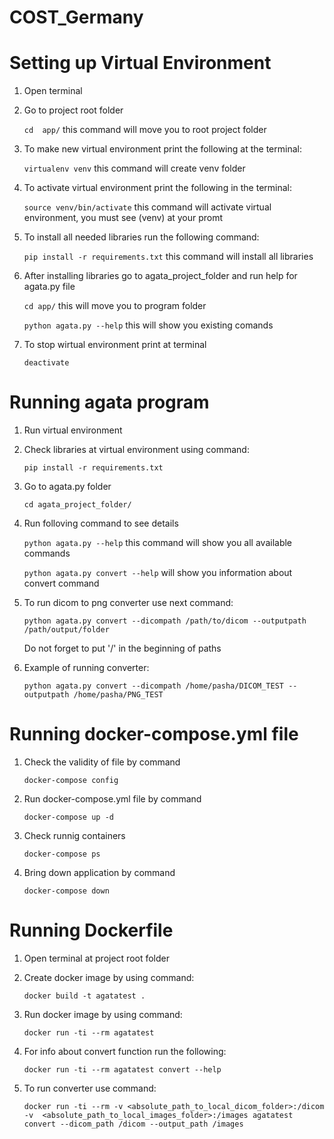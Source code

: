 # COST_Germany

# Setting up Virtual Environment

1. Open terminal

2. Go to project root folder 
	
	`cd  app/` this command  will move you to root project folder

3. To make new virtual environment print the following at the terminal:
	
	`virtualenv venv` this command will create venv folder

4. To activate virtual environment print the following in the terminal:

	`source venv/bin/activate` this command will activate virtual environment, you must see (venv) at your promt 

5. To install all needed libraries run the following command:

	`pip install -r requirements.txt` this command will install all libraries

6. After installing libraries go to agata_project_folder and run help for agata.py file

	`cd app/` this will move you to program folder
	
	`python agata.py --help` this will show you existing comands 

7. To stop wirtual environment print at terminal 

	`deactivate`

# Running agata program

1. Run virtual environment

2. Check libraries at virtual environment using command:

	`pip install -r requirements.txt`

3. Go to agata.py folder 

	`cd agata_project_folder/`
	
4. Run folloving command to see details

	`python agata.py --help` this command will show you all available commands
	
	`python agata.py convert --help` will show you information about convert command
	
5. To run dicom to png converter use next command:

	`python agata.py convert --dicompath /path/to/dicom --outputpath /path/output/folder`
	
	Do not forget to put '/' in the beginning of paths
	
6. Example of running converter:
	
	`python agata.py convert --dicompath /home/pasha/DICOM_TEST --outputpath /home/pasha/PNG_TEST`

# Running docker-compose.yml file

1. Check the validity of file by command

    `docker-compose config`

2. Run docker-compose.yml file by command

   `docker-compose up -d`

3. Check runnig containers

   `docker-compose ps`

4. Bring down application by command

   `docker-compose down`
   
 # Running Dockerfile
 
 1. Open terminal at project root folder
 
 2. Create docker image by using command:
 
    `docker build -t agatatest .`
    
 3. Run docker image by using command:
 
    `docker run -ti --rm agatatest`
 
 4. For info about convert function run the following:
 
    `docker run -ti --rm agatatest convert --help`
    
 5. To run converter use command:
 
    `docker run -ti --rm -v <absolute_path_to_local_dicom_folder>:/dicom -v  <absolute_path_to_local_images_folder>:/images agatatest convert --dicom_path /dicom --output_path /images`
 
